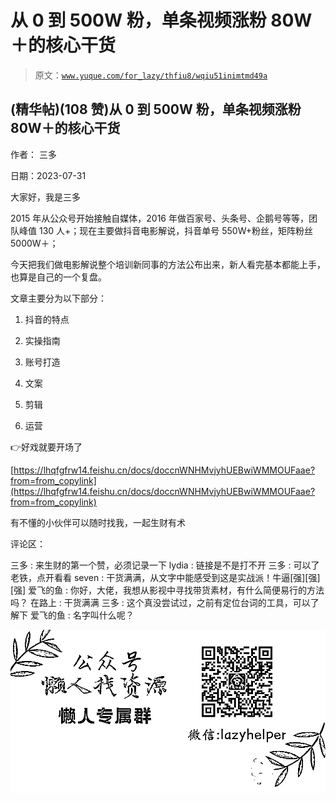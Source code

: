# 从 0 到 500W 粉，单条视频涨粉 80W＋的核心干货

> 原文：[`www.yuque.com/for_lazy/thfiu8/wqiu51inimtmd49a`](https://www.yuque.com/for_lazy/thfiu8/wqiu51inimtmd49a)



## (精华帖)(108 赞)从 0 到 500W 粉，单条视频涨粉 80W＋的核心干货 

作者： 三多 

日期：2023-07-31 

大家好，我是三多 

2015 年从公众号开始接触自媒体，2016 年做百家号、头条号、企鹅号等等，团队峰值 130 人+；现在主要做抖音电影解说，抖音单号 550W+粉丝，矩阵粉丝 5000W＋； 

今天把我们做电影解说整个培训新同事的方法公布出来，新人看完基本都能上手，也算是自己的一个复盘。 

文章主要分为以下部分： 

1.  抖音的特点 

2.  实操指南 

3.  账号打造 

4.  文案 

5.  剪辑 

6.  运营 

👉好戏就要开场了 

[https://lhqfgfrw14.feishu.cn/docs/doccnWNHMvjyhUEBwiWMMOUFaae?from=from_copylink](https://lhqfgfrw14.feishu.cn/docs/doccnWNHMvjyhUEBwiWMMOUFaae?from=from_copylink) 

有不懂的小伙伴可以随时找我，一起生财有术 

评论区： 

三多 : 来生财的第一个赞，必须记录一下 lydia : 链接是不是打不开 三多 : 可以了老铁，点开看看 seven : 干货满满，从文字中能感受到这是实战派！牛逼[强][强][强] 爱飞的鱼 : 你好，大佬，我想从影视中寻找带货素材，有什么简便易行的方法吗？ 在路上 : 干货满满 三多 : 这个真没尝试过，之前有定位台词的工具，可以了解下 爱飞的鱼 : 名字叫什么呢？ 

![](img/894d30a529e7c37bcd3392323c99941c.png)  